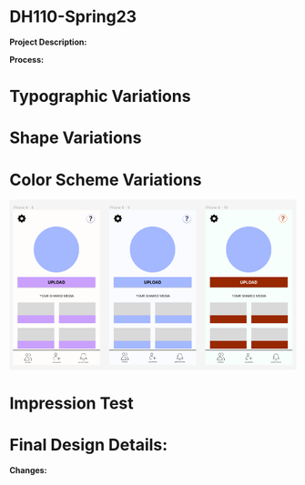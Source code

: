 # DH110-Spring23

**Project Description:**

**Process:**

# **Typographic Variations**

# **Shape Variations**

# **Color Scheme Variations**
![Three color scheme variations of the app's wireframe](https://github.com/aergithub/DH110-Spring23/blob/52dc4c8df47e78e26f99d8748082dc7db3e2ff15/ASSN06/Screen%20Shot%202023-05-15%20at%209.49.01%20PM.png)

# **Impression Test**

# **Final Design Details:**

**Changes:**
